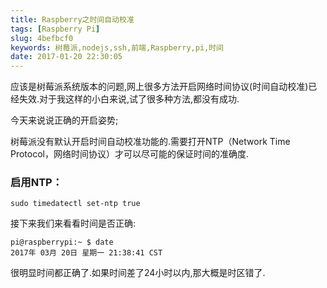 ```yaml
---
title: Raspberry之时间自动校准
tags: [Raspberry Pi]
slug: 4befbcf0
keywords: 树莓派,nodejs,ssh,前端,Raspberry,pi,时间
date: 2017-01-20 22:30:05
---
```


应该是树莓派系统版本的问题,网上很多方法开启网络时间协议(时间自动校准)已经失效.对于我这样的小白来说,试了很多种方法,都没有成功.

今天来说说正确的开启姿势;


树莓派没有默认开启时间自动校准功能的.需要打开NTP（Network Time Protocol，网络时间协议）才可以尽可能的保证时间的准确度.

### 启用NTP：

```
sudo timedatectl set-ntp true
```

接下来我们来看看时间是否正确:

```
pi@raspberrypi:~ $ date
2017年 03月 20日 星期一 21:38:41 CST
```

很明显时间都正确了.如果时间差了24小时以内,那大概是时区错了.

